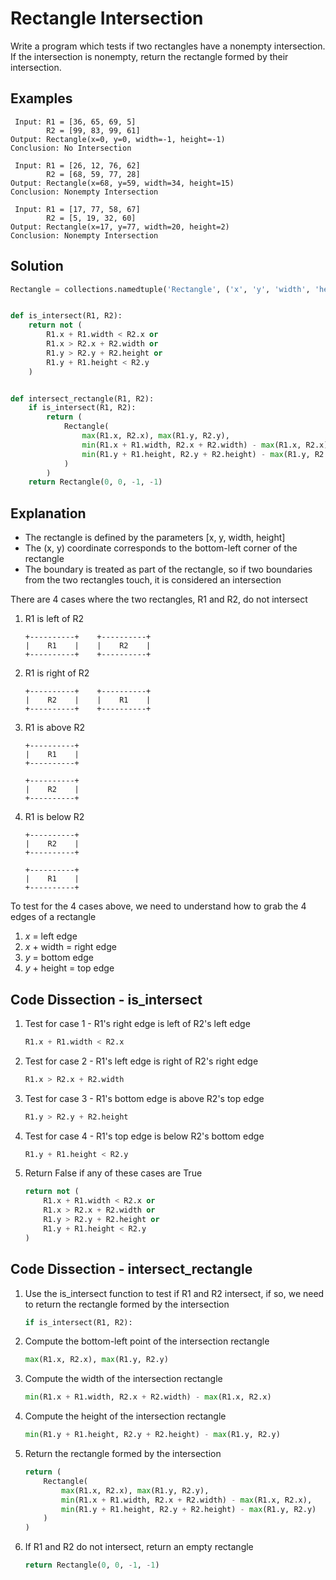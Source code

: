 # Rectangle Intersection
Write a program which tests if two rectangles have a nonempty intersection. If the intersection is nonempty, return the rectangle formed by their intersection.

## Examples
```
 Input: R1 = [36, 65, 69, 5]
        R2 = [99, 83, 99, 61]
Output: Rectangle(x=0, y=0, width=-1, height=-1)
Conclusion: No Intersection

 Input: R1 = [26, 12, 76, 62]
        R2 = [68, 59, 77, 28]
Output: Rectangle(x=68, y=59, width=34, height=15)
Conclusion: Nonempty Intersection

 Input: R1 = [17, 77, 58, 67]
        R2 = [5, 19, 32, 60]
Output: Rectangle(x=17, y=77, width=20, height=2)
Conclusion: Nonempty Intersection
```

## Solution
```python
Rectangle = collections.namedtuple('Rectangle', ('x', 'y', 'width', 'height'))


def is_intersect(R1, R2):
    return not (
        R1.x + R1.width < R2.x or
        R1.x > R2.x + R2.width or
        R1.y > R2.y + R2.height or
        R1.y + R1.height < R2.y
    )


def intersect_rectangle(R1, R2):
    if is_intersect(R1, R2):
        return (
            Rectangle(
                max(R1.x, R2.x), max(R1.y, R2.y),
                min(R1.x + R1.width, R2.x + R2.width) - max(R1.x, R2.x),
                min(R1.y + R1.height, R2.y + R2.height) - max(R1.y, R2.y)
            )
        )
    return Rectangle(0, 0, -1, -1)
```

## Explanation
* The rectangle is defined by the parameters [x, y, width, height]
* The (x, y) coordinate corresponds to the bottom-left corner of the rectangle
* The boundary is treated as part of the rectangle, so if two boundaries from the two rectangles touch, it is considered an intersection

There are 4 cases where the two rectangles, R1 and R2, do not intersect
1. R1 is left of R2
    ```
    +----------+    +----------+
    |    R1    |    |    R2    |
    +----------+    +----------+
    ```
2. R1 is right of R2
    ```
    +----------+    +----------+
    |    R2    |    |    R1    |
    +----------+    +----------+
    ```
3. R1 is above R2
    ```
    +----------+
    |    R1    |
    +----------+

    +----------+
    |    R2    |
    +----------+
    ```
4. R1 is below R2
    ```
    +----------+
    |    R2    |
    +----------+

    +----------+
    |    R1    |
    +----------+
    ```

To test for the 4 cases above, we need to understand how to grab the 4 edges of a rectangle
1. _x_ = left edge
2. _x_ + width = right edge
3. _y_ = bottom edge
4. _y_ + height = top edge

## Code Dissection - is_intersect
1. Test for case 1 - R1's right edge is left of R2's left edge
    ```python
    R1.x + R1.width < R2.x
    ```
2. Test for case 2 - R1's left edge is right of R2's right edge
    ```python
    R1.x > R2.x + R2.width
    ```
3. Test for case 3 - R1's bottom edge is above R2's top edge
    ```python
    R1.y > R2.y + R2.height
    ```
4. Test for case 4 - R1's top edge is below R2's bottom edge
    ```python
    R1.y + R1.height < R2.y
    ```
5. Return False if any of these cases are True
    ```python
    return not (
        R1.x + R1.width < R2.x or
        R1.x > R2.x + R2.width or
        R1.y > R2.y + R2.height or
        R1.y + R1.height < R2.y
    )
    ```

## Code Dissection - intersect_rectangle
1. Use the is_intersect function to test if R1 and R2 intersect, if so, we need to return the rectangle formed by the intersection
    ```python
    if is_intersect(R1, R2):
    ```
2. Compute the bottom-left point of the intersection rectangle
    ```python
    max(R1.x, R2.x), max(R1.y, R2.y)
    ```
2. Compute the width of the intersection rectangle
    ```python
    min(R1.x + R1.width, R2.x + R2.width) - max(R1.x, R2.x)
    ```
3. Compute the height of the intersection rectangle
    ```python
    min(R1.y + R1.height, R2.y + R2.height) - max(R1.y, R2.y)
    ```
4. Return the rectangle formed by the intersection
    ```python
    return (
        Rectangle(
            max(R1.x, R2.x), max(R1.y, R2.y),
            min(R1.x + R1.width, R2.x + R2.width) - max(R1.x, R2.x),
            min(R1.y + R1.height, R2.y + R2.height) - max(R1.y, R2.y)
        )
    )
    ```
5. If R1 and R2 do not intersect, return an empty rectangle
    ```python
    return Rectangle(0, 0, -1, -1)
    ```